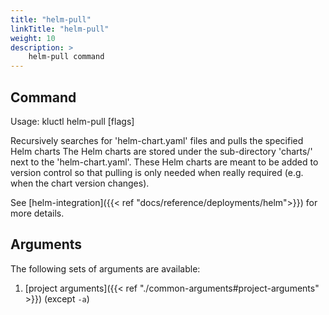 ```yaml
---
title: "helm-pull"
linkTitle: "helm-pull"
weight: 10
description: >
    helm-pull command
---
```


## Command
<!-- BEGIN SECTION "helm-pull" "Usage" false -->
Usage: kluctl helm-pull [flags]

Recursively searches for 'helm-chart.yaml' files and pulls the specified Helm charts
The Helm charts are stored under the sub-directory 'charts/<chart-name>' next to the
'helm-chart.yaml'. These Helm charts are meant to be added to version control so that
pulling is only needed when really required (e.g. when the chart version changes).

<!-- END SECTION -->

See [helm-integration]({{< ref "docs/reference/deployments/helm">}}) for more details.

## Arguments
The following sets of arguments are available:
1. [project arguments]({{< ref "./common-arguments#project-arguments" >}}) (except `-a`)
